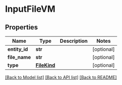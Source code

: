 # InputFileVM


## Properties
Name | Type | Description | Notes
------------ | ------------- | ------------- | -------------
**entity_id** | **str** |  | [optional] 
**file_name** | **str** |  | [optional] 
**type** | [**FileKind**](FileKind.md) |  | [optional] 

[[Back to Model list]](../README.md#documentation-for-models) [[Back to API list]](../README.md#documentation-for-api-endpoints) [[Back to README]](../README.md)


